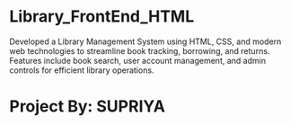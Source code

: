 # Library_FrontEnd_HTML
Developed a Library Management System using HTML, CSS, and modern web technologies to streamline book tracking, borrowing, and returns. Features include book search, user account management, and admin controls for efficient library operations.
# Project By: SUPRIYA
